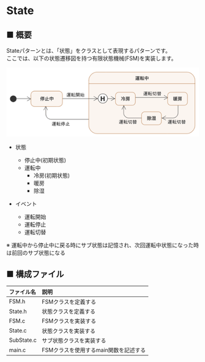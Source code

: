 # State
## ■ 概要
Stateパターンとは、「状態」をクラスとして表現するパターンです。  
ここでは、以下の状態遷移図を持つ有限状態機械(FSM)を実装します。

<div align="center">
  <img src="1.jpeg" alt="FSM">
</div>

- 状態
  - 停止中(初期状態)
  - 運転中
    - 冷房(初期状態)
    - 暖房
    - 除湿

- イベント
  - 運転開始
  - 運転停止
  - 運転切替

※ 運転中から停止中に戻る時にサブ状態は記憶され、次回運転中状態になった時は前回のサブ状態になる

## ■ 構成ファイル
|ファイル名|説明|
|:---|:---|
|FSM.h|FSMクラスを定義する|
|State.h|状態クラスを定義する|
|FSM.c|FSMクラスを実装する|
|State.c|状態クラスを実装する|
|SubState.c|サブ状態クラスを実装する|
|main.c|FSMクラスを使用するmain関数を記述する|
